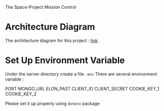 The Space-Project Mission Control

# Architecture Diagram

The architecture diagram for this project : [link](https://1drv.ms/u/s!AiZUfaWsJp6thIxRoT4Mt-_pPaCDOg?e=7IPjUc).


# Set Up Environment Variable

Under the server directory create a file `.env` There are several environment variable  :

PORT
MONGO_URL
ELON_PAST
CLIENT_ID
CLIENT_SECRET
COOKIE_KEY_1
COOKIE_KEY_2

Please set it up properly using `dotenv` package